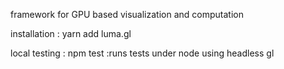 
framework for GPU based visualization and computation 

installation : 
yarn add luma.gl

local testing :
npm test :runs tests under node using headless gl


